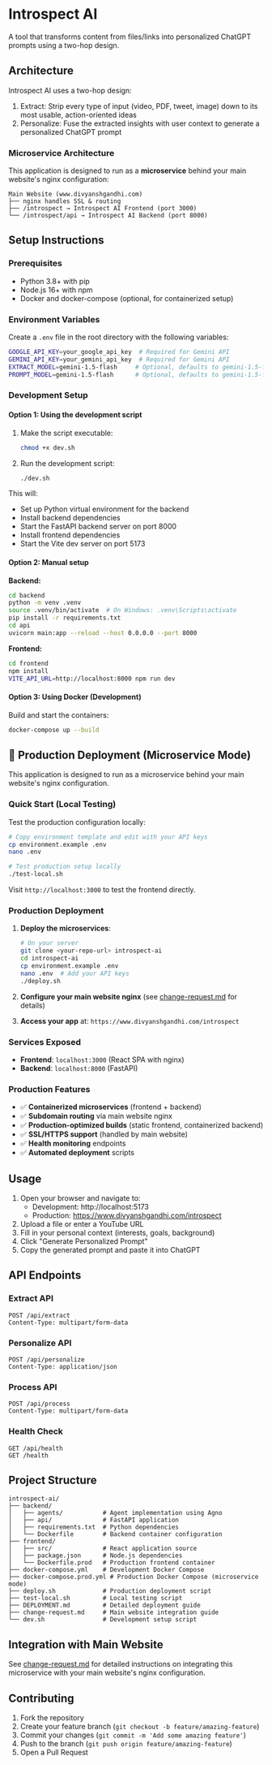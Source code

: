 # Introspect AI

A tool that transforms content from files/links into personalized ChatGPT prompts using a two-hop design.

## Architecture

Introspect AI uses a two-hop design:
1. Extract: Strip every type of input (video, PDF, tweet, image) down to its most usable, action-oriented ideas
2. Personalize: Fuse the extracted insights with user context to generate a personalized ChatGPT prompt

### Microservice Architecture

This application is designed to run as a **microservice** behind your main website's nginx configuration:

```
Main Website (www.divyanshgandhi.com)
├── nginx handles SSL & routing
├── /introspect → Introspect AI Frontend (port 3000)
└── /introspect/api → Introspect AI Backend (port 8000)
```

## Setup Instructions

### Prerequisites

- Python 3.8+ with pip
- Node.js 16+ with npm
- Docker and docker-compose (optional, for containerized setup)

### Environment Variables

Create a `.env` file in the root directory with the following variables:

```bash
GOOGLE_API_KEY=your_google_api_key  # Required for Gemini API
GEMINI_API_KEY=your_gemini_api_key  # Required for Gemini API
EXTRACT_MODEL=gemini-1.5-flash     # Optional, defaults to gemini-1.5-flash
PROMPT_MODEL=gemini-1.5-flash      # Optional, defaults to gemini-1.5-flash
```

### Development Setup

#### Option 1: Using the development script

1. Make the script executable:
   ```bash
   chmod +x dev.sh
   ```

2. Run the development script:
   ```bash
   ./dev.sh
   ```

This will:
- Set up Python virtual environment for the backend
- Install backend dependencies
- Start the FastAPI backend server on port 8000
- Install frontend dependencies
- Start the Vite dev server on port 5173

#### Option 2: Manual setup

**Backend:**

```bash
cd backend
python -m venv .venv
source .venv/bin/activate  # On Windows: .venv\Scripts\activate
pip install -r requirements.txt
cd api
uvicorn main:app --reload --host 0.0.0.0 --port 8000
```

**Frontend:**

```bash
cd frontend
npm install
VITE_API_URL=http://localhost:8000 npm run dev
```

#### Option 3: Using Docker (Development)

Build and start the containers:

```bash
docker-compose up --build
```

## 🚀 Production Deployment (Microservice Mode)

This application is designed to run as a microservice behind your main website's nginx configuration.

### Quick Start (Local Testing)

Test the production configuration locally:

```bash
# Copy environment template and edit with your API keys
cp environment.example .env
nano .env

# Test production setup locally
./test-local.sh
```

Visit `http://localhost:3000` to test the frontend directly.

### Production Deployment

1. **Deploy the microservices**:
   ```bash
   # On your server
   git clone <your-repo-url> introspect-ai
   cd introspect-ai
   cp environment.example .env
   nano .env  # Add your API keys
   ./deploy.sh
   ```

2. **Configure your main website nginx** (see [change-request.md](change-request.md) for details)

3. **Access your app** at: `https://www.divyanshgandhi.com/introspect`

### Services Exposed

- **Frontend**: `localhost:3000` (React SPA with nginx)
- **Backend**: `localhost:8000` (FastAPI)

### Production Features

- ✅ **Containerized microservices** (frontend + backend)
- ✅ **Subdomain routing** via main website nginx
- ✅ **Production-optimized builds** (static frontend, containerized backend)
- ✅ **SSL/HTTPS support** (handled by main website)
- ✅ **Health monitoring** endpoints
- ✅ **Automated deployment** scripts

## Usage

1. Open your browser and navigate to:
   - Development: http://localhost:5173
   - Production: https://www.divyanshgandhi.com/introspect
2. Upload a file or enter a YouTube URL
3. Fill in your personal context (interests, goals, background)
4. Click "Generate Personalized Prompt"
5. Copy the generated prompt and paste it into ChatGPT

## API Endpoints

### Extract API
```
POST /api/extract
Content-Type: multipart/form-data
```

### Personalize API
```
POST /api/personalize
Content-Type: application/json
```

### Process API
```
POST /api/process
Content-Type: multipart/form-data
```

### Health Check
```
GET /api/health
GET /health
```

## Project Structure

```
introspect-ai/
├── backend/
│   ├── agents/           # Agent implementation using Agno
│   ├── api/              # FastAPI application
│   ├── requirements.txt  # Python dependencies
│   └── Dockerfile        # Backend container configuration
├── frontend/
│   ├── src/              # React application source
│   ├── package.json      # Node.js dependencies
│   └── Dockerfile.prod   # Production frontend container
├── docker-compose.yml    # Development Docker Compose
├── docker-compose.prod.yml # Production Docker Compose (microservice mode)
├── deploy.sh             # Production deployment script
├── test-local.sh         # Local testing script
├── DEPLOYMENT.md         # Detailed deployment guide
├── change-request.md     # Main website integration guide
└── dev.sh                # Development setup script
```

## Integration with Main Website

See [change-request.md](change-request.md) for detailed instructions on integrating this microservice with your main website's nginx configuration.

## Contributing

1. Fork the repository
2. Create your feature branch (`git checkout -b feature/amazing-feature`)
3. Commit your changes (`git commit -m 'Add some amazing feature'`)
4. Push to the branch (`git push origin feature/amazing-feature`)
5. Open a Pull Request 
